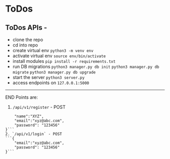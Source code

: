 # ToDos
ToDos APIs - 
------------------
* clone the repo
* cd into repo
* create virtual env
`python3 -m venv env`
* activate virtual env
`source env/bin/activate`
* install modules
`pip install -r requirements.txt`
* run DB migrations
`python3 manager.py db init`
`python3 manager.py db migrate`
`python3 manager.py db upgrade`
* start the server
`python3 server.py`
* access endpoints on `127.0.0.1:5000`
-----
END Points are:
1. `/api/v1/register` - POST
```{
    "name":"XYZ",
    "email":"xyz@abc.com",
    "password": "123456"
}```
2. `/api/v1/login` - POST
```{
    "email":"xyz@abc.com",
    "password": "123456"
}```
